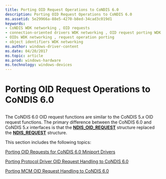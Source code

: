 ```yaml
---
title: Porting OID Request Operations to CoNDIS 6.0
description: Porting OID Request Operations to CoNDIS 6.0
ms.assetid: 5e29966a-88e5-4270-b8ed-34cad3c019d1
keywords:
- CoNDIS WDK networking , OID requests
- connection-oriented drivers WDK networking , OID request porting WDK networking
- OIDs WDK networking , request operation porting
- object identifiers WDK networking
ms.author: windows-driver-content
ms.date: 04/20/2017
ms.topic: article
ms.prod: windows-hardware
ms.technology: windows-devices
---
```


# Porting OID Request Operations to CoNDIS 6.0


## <a href="" id="ddk-porting-oid-request-operations-to-condis-6-0-ng"></a>


The CoNDIS 6.0 OID request functions are similar to the CoNDIS 5.*x* OID request functions. The primary difference between the CoNDIS 6.0 and CoNDIS 5.*x* interfaces is that the [**NDIS\_OID\_REQUEST**](https://msdn.microsoft.com/library/windows/hardware/ff566710) structure replaced the [**NDIS\_REQUEST**](https://msdn.microsoft.com/library/windows/hardware/ff557179) structure.

This section includes the following topics:

[Porting OID Requests for CoNDIS 6.0 Miniport Drivers](porting-oid-requests-for-condis-6-0-miniport-drivers.md)

[Porting Protocol Driver OID Request Handling to CoNDIS 6.0](porting-protocol-driver-oid-request-handling-to-condis-6-0.md)

[Porting MCM OID Request Handling to CoNDIS 6.0](porting-mcm-oid-request-handling-to-condis-6-0.md)

 

 





